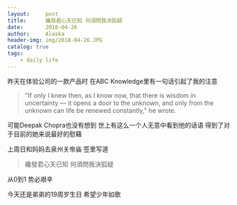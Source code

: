 ```yaml
---
layout:     post
title:      纔發君心天已知 何須問我決狐疑
date:       2018-04-26
author:     Alaska
header-img: img/2018-04-26.JPG
catalog: true
tags:
    - daily life
---
```

昨天在体验公司的一款产品时 在ABC Knowledge里有一句话引起了我的注意
>"If only I knew then, as I know now, that there is wisdom in uncertainty — it opens a door to the unknown, and only from the unknown can life be renewed constantly," he wrote. 

可能Deepak Chopra也没有想到 世上有这么一个人无意中看到他的话语 得到了对于目前的她来说最好的慰藉

上周日和妈妈去泉州关帝庙 签里写道
>纔發君心天已知 何須問我決狐疑


从0到1 势必艰辛 

今天还是弟弟的19周岁生日 希望少年如歌 
